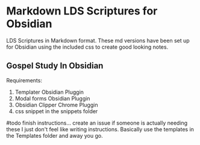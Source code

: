 # Markdown LDS Scriptures for Obsidian
LDS Scriptures in Markdown format.  These md versions have been set up for Obsidian using the included css to create good looking notes.

## Gospel Study In Obsidian
Requirements:
1. Templater Obsidian Pluggin
2. Modal forms Obsidian Pluggin
3. Obsidian Clipper Chrome Pluggin
4. css snippet in the snippets folder

#todo finish instructions... create an issue if someone is actually needing these I just don't feel like writing instructions. Basically use the templates in the Templates folder and away you go.
